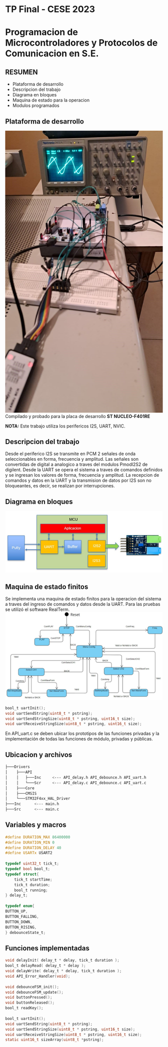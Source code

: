 # TP Final - CESE 2023 
# Programacion de Microcontroladores y Protocolos de Comunicacion en S.E.

## RESUMEN
- Plataforma de desarrollo 
- Descripcion del trabajo
- Diagrama en bloques
- Maquina de estado para la operacion
- Modulos programados

## Plataforma de desarrollo
![alt text](PdMyPCSE.jpg)
Compilado y probado para la placa de desarrollo **ST NUCLEO-F401RE**

**NOTA:** Este trabajo utiliza los perifericos I2S, UART, NVIC.

## Descripcion del trabajo
Desde el periferico I2S se transmite en PCM 2 señales de onda seleccionables en forma, frecuencia y amplitud.
Las señales son convertidas de digital a analogico a traves del modulos PmodI2S2 de digilent.
Desde la UART se opera el sistema a traves de comandos definidos y se ingresan los valores de forma, frecuencia y amplitud.
La recepcion de comandos y datos en la UART y la transmision de datos por I2S son no bloqueantes, es decir, se realizan por interrupciones.

## Diagrama en bloques
![alt text](DiagramaBloques.JPG)

## Maquina de estado finitos
Se implementa una maquina de estado finitos para la operacion del sistema a traves del ingreso de comandos y datos desde la UART.
Para las pruebas se utilizó el software RealTerm.  
![alt text](FSM.JPG)


```C
bool_t uartInit();
void uartSendString(uint8_t * pstring);
void uartSendStringSize(uint8_t * pstring, uint16_t size);
void uartReceiveStringSize(uint8_t * pstring, uint16_t size);
```

En API_uart.c se deben ubicar los prototipos de las funciones privadas y 
la implementación de todas las funciones de módulo, privadas y públicas.

## Ubicacion y archivos
```bash
├───Drivers
│    ├───API
│    │   ├───Inc     <--- API_delay.h API_debounce.h API_uart.h
│    │   └───Scr     <--- API_delay.c API_debounce.c API_uart.c
│    ├───Core
│    ├───CMSIS
│    └───STM32F4xx_HAL_Driver
├───Inc      <--- main.h
├───Src      <--- main.c
```

## Variables y macros
```C
#define DURATION_MAX 86400000		
#define DURATION_MIN 0				
#define DURATION_DELAY 40           
#define USARTx USART2

typedef uint32_t tick_t;
typedef bool bool_t;
typedef struct{				
	tick_t startTime;			
	tick_t duration;				
	bool_t running;				
} delay_t;

typedef enum{
BUTTON_UP,
BUTTON_FALLING,
BUTTON_DOWN,
BUTTON_RISING,
} debounceState_t;
```

## Funciones implementadas
```C
void delayInit( delay_t * delay, tick_t duration );
bool_t delayRead( delay_t * delay );
void delayWrite( delay_t * delay, tick_t duration );
void API_Error_Handler(void);

void debounceFSM_init();		
void debounceFSM_update();										
void buttonPressed();			
void buttonReleased();
bool_t readKey();	

bool_t uartInit();
void uartSendString(uint8_t * pstring);
void uartSendStringSize(uint8_t * pstring, uint16_t size);
void uartReceiveStringSize(uint8_t * pstring, uint16_t size);
static uint16_t sizeArray(uint8_t *pstring);		
```

